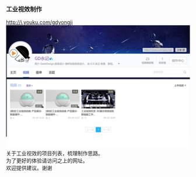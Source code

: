 ### 工业视效制作

<http://i.youku.com/gdyongji>  
![Youku](readme_files/IDVFX-youku.png)  
关于工业视效的项目列表，梳理制作思路。  
为了更好的体验请访问之上的网址。  
欢迎提供建议。谢谢
